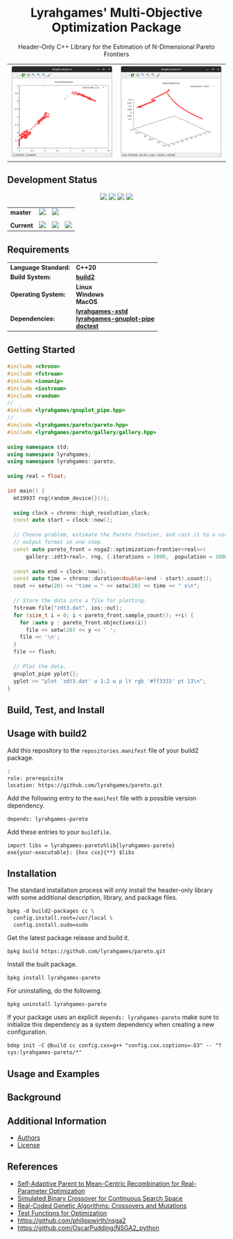<h1 align="center">
    Lyrahgames' Multi-Objective Optimization Package
</h1>

<p align="center">
    Header-Only C++ Library for the Estimation of N-Dimensional Pareto Frontiers
</p>

<table align="center">
    <tr>
        <td><img src="docs/images/viennet_pareto_parameters.png" width="300"/></td>
        <td><img src="docs/images/viennet_pareto_objectives.png" width="300"/></td>
    </tr>
</table>

## Development Status

<p align="center">
    <img src="https://img.shields.io/github/languages/top/lyrahgames/pareto.svg?style=for-the-badge">
    <img src="https://img.shields.io/github/languages/code-size/lyrahgames/pareto.svg?style=for-the-badge">
    <img src="https://img.shields.io/github/repo-size/lyrahgames/pareto.svg?style=for-the-badge">
    <a href="COPYING.md">
        <img src="https://img.shields.io/github/license/lyrahgames/pareto.svg?style=for-the-badge&color=blue">
    </a>
</p>

<b>
<table align="center">
    <tr>
        <td>
            master
        </td>
        <td>
            <a href="https://github.com/lyrahgames/pareto">
                <img src="https://img.shields.io/github/last-commit/lyrahgames/pareto/master.svg?logo=github&logoColor=white">
            </a>
        </td>    
        <!-- <td>
            <a href="https://circleci.com/gh/lyrahgames/pareto/tree/master"><img src="https://circleci.com/gh/lyrahgames/pareto/tree/master.svg?style=svg"></a>
        </td> -->
        <!-- <td>
            <a href="https://codecov.io/gh/lyrahgames/pareto">
              <img src="https://codecov.io/gh/lyrahgames/pareto/branch/master/graph/badge.svg" />
            </a>
        </td> -->
        <td>
            <a href="https://ci.cppget.org/?builds=lyrahgames-robin-hood&pv=&tc=*&cf=&mn=&tg=&rs=*">
                <img src="https://img.shields.io/badge/b|2 ci.cppget.org-Click here!-blue">
            </a>
        </td>
    </tr>
    <!-- <tr>
        <td>
            develop
        </td>
        <td>
            <a href="https://github.com/lyrahgames/pareto/tree/develop">
                <img src="https://img.shields.io/github/last-commit/lyrahgames/pareto/develop.svg?logo=github&logoColor=white">
            </a>
        </td>    
        <td>
            <a href="https://circleci.com/gh/lyrahgames/pareto/tree/develop"><img src="https://circleci.com/gh/lyrahgames/pareto/tree/develop.svg?style=svg"></a>
        </td>
        <td>
            <a href="https://codecov.io/gh/lyrahgames/pareto">
              <img src="https://codecov.io/gh/lyrahgames/pareto/branch/develop/graph/badge.svg" />
            </a>
        </td>
    </tr> -->
    <tr>
        <td>
        </td>
    </tr>
    <tr>
        <td>
            Current
        </td>
        <td>
            <a href="https://github.com/lyrahgames/pareto">
                <img src="https://img.shields.io/github/commit-activity/y/lyrahgames/pareto.svg?logo=github&logoColor=white">
            </a>
        </td>
        <!-- <td>
            <img src="https://img.shields.io/github/release/lyrahgames/pareto.svg?logo=github&logoColor=white">
        </td>
        <td>
            <img src="https://img.shields.io/github/release-pre/lyrahgames/pareto.svg?label=pre-release&logo=github&logoColor=white">
        </td> -->
        <td>
            <img src="https://img.shields.io/github/tag/lyrahgames/pareto.svg?logo=github&logoColor=white">
        </td>
        <td>
            <img src="https://img.shields.io/github/tag-date/lyrahgames/pareto.svg?label=latest%20tag&logo=github&logoColor=white">
        </td>
        <!-- <td>
            <a href="https://queue.cppget.org/robin-hood">
                <img src="https://img.shields.io/website/https/queue.cppget.org/robin-hood.svg?down_message=empty&down_color=blue&label=b|2%20queue.cppget.org&up_color=orange&up_message=running">
            </a>
        </td> -->
    </tr>
</table>
</b>

## Requirements
<b>
<table>
    <tr>
        <td>Language Standard:</td>
        <td>C++20</td>
    </tr>
    <tr>
        <td>Build System:</td>
        <td>
            <a href="https://build2.org/">build2</a>
        </td>
    </tr>
    <tr>
        <td>Operating System:</td>
        <td>
            Linux<br>
            Windows<br>
            MacOS
        </td>
    </tr>
    <tr>
        <td>Dependencies:</td>
        <td>
            <a href="https://github.com/lyrahgames/xstd">
                lyrahgames-xstd
            </a>
            <br>
            <a href="https://github.com/lyrahgames/gnuplot-pipe">
                lyrahgames-gnuplot-pipe
            </a>
            <br>
            <a href="https://cppget.org/doctest">
                doctest
            </a>
        </td>
    </tr>
</table>
</b>

## Getting Started
```c++
#include <chrono>
#include <fstream>
#include <iomanip>
#include <iostream>
#include <random>
//
#include <lyrahgames/gnuplot_pipe.hpp>
//
#include <lyrahgames/pareto/pareto.hpp>
#include <lyrahgames/pareto/gallery/gallery.hpp>

using namespace std;
using namespace lyrahgames;
using namespace lyrahgames::pareto;

using real = float;

int main() {
  mt19937 rng{random_device{}()};

  using clock = chrono::high_resolution_clock;
  const auto start = clock::now();

  // Choose problem, estimate the Pareto frontier, and cast it to a usable
  // output format in one step.
  const auto pareto_front = nsga2::optimization<frontier<real>>(
      gallery::zdt3<real>, rng, {.iterations = 1000, .population = 1000});

  const auto end = clock::now();
  const auto time = chrono::duration<double>(end - start).count();
  cout << setw(20) << "time = " << setw(20) << time << " s\n";

  // Store the data into a file for plotting.
  fstream file{"zdt3.dat", ios::out};
  for (size_t i = 0; i < pareto_front.sample_count(); ++i) {
    for (auto y : pareto_front.objectives(i))
      file << setw(20) << y << ' ';
    file << '\n';
  }
  file << flush;

  // Plot the data.
  gnuplot_pipe yplot{};
  yplot << "plot 'zdt3.dat' u 1:2 w p lt rgb '#ff3333' pt 13\n";
}
```

## Build, Test, and Install

## Usage with build2
Add this repository to the `repositories.manifest` file of your build2 package.

    :
    role: prerequisite
    location: https://github.com/lyrahgames/pareto.git

Add the following entry to the `manifest` file with a possible version dependency.

    depends: lyrahgames-pareto

Add these entries to your `buildfile`.

    import libs = lyrahgames-pareto%lib{lyrahgames-pareto}
    exe{your-executable}: {hxx cxx}{**} $libs


## Installation
The standard installation process will only install the header-only library with some additional description, library, and package files.

    bpkg -d build2-packages cc \
      config.install.root=/usr/local \
      config.install.sudo=sudo

Get the latest package release and build it.

    bpkg build https://github.com/lyrahgames/pareto.git

Install the built package.

    bpkg install lyrahgames-pareto

For uninstalling, do the following.

    bpkg uninstall lyrahgames-pareto

If your package uses an explicit `depends: lyrahgames-pareto` make sure to initialize this dependency as a system dependency when creating a new configuration.

    bdep init -C @build cc config.cxx=g++ "config.cxx.coptions=-O3" -- "?sys:lyrahgames-pareto/*"

## Usage and Examples

## Background

## Additional Information
- [Authors](AUTHORS.md)
- [License](COPYING.md)

## References
- [Self-Adaptive Parent to Mean-Centric Recombination for Real-Parameter Optimization](https://www.iitk.ac.in/kangal/papers/k2011001.pdf)
- [Simulated Binary Crossover for Continuous Search Space](https://content.wolfram.com/uploads/sites/13/2018/02/09-2-2.pdf)
- [Real-Coded Genetic Algorithms: Crossovers and Mutations](https://engineering.purdue.edu/~sudhoff/ee630/Lecture04.pdf)
- [Test Functions for Optimization](https://en.wikipedia.org/wiki/Test_functions_for_optimization)
- https://github.com/philippwirth/nsga2
- https://github.com/OscarPudding/NSGA2_python